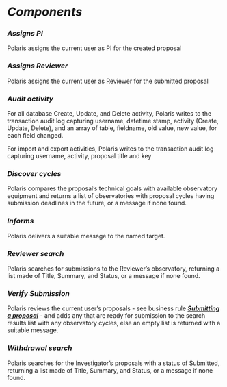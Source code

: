 
# ***Components***

###	*Assigns PI*

Polaris assigns the current user as PI for the created proposal

###	*Assigns Reviewer*

Polaris assigns the current user as Reviewer for the submitted proposal

### *Audit activity*

For all database Create, Update, and Delete activity, Polaris writes to the transaction audit log capturing username, datetime stamp, activity (Create, Update, Delete), and an array of table, fieldname, old value, new value, for each field changed.

For import and export activities, Polaris writes to the transaction audit log capturing username, activity, proposal title and key

###	*Discover cycles*

Polaris compares the proposal’s technical goals with available observatory equipment and returns a list of observatories with proposal cycles having submission deadlines in the future, or a message if none found.

###	*Informs*

Polaris delivers a suitable message to the named target.


### *Reviewer search*

Polaris searches for submissions to the Reviewer’s observatory, returning a list made of Title, Summary, and Status, or a message if none found.

###	*Verify Submission*

Polaris reviews the current user’s proposals - see business rule [***Submitting a proposal***](BusinessRules.md#submitting-a-proposal) - and adds any that are ready for submission to the search results list with any observatory cycles, else an empty list is returned with a suitable message.


### *Withdrawal search*

Polaris searches for the Investigator’s proposals with a status of Submitted, returning a list made of Title, Summary, and Status, or a message if none found.

